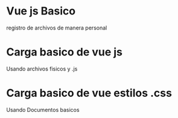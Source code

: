 # Vue js Basico
registro de archivos de manera personal

# Carga basico de vue js
Usando archivos fisicos y .js

# Carga basico de vue estilos .css
Usando Documentos basicos